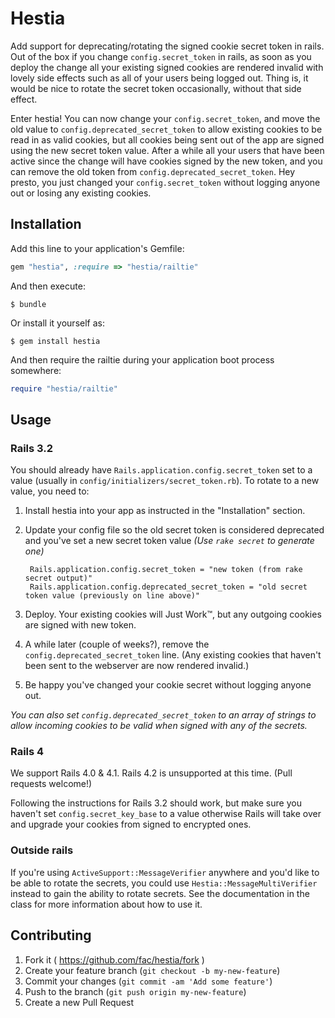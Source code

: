 # Hestia

Add support for deprecating/rotating the signed cookie secret token in rails. Out of the box if you change `config.secret_token` in rails, as soon as you deploy the change all your existing signed cookies are rendered invalid with lovely side effects such as all of your users being logged out. Thing is, it would be nice to rotate the secret token occasionally, without that side effect.

Enter hestia! You can now change your `config.secret_token`, and move the old value to `config.deprecated_secret_token` to allow existing cookies to be read in as valid cookies, but all cookies being sent out of the app are signed using the new secret token value. After a while all your users that have been active since the change will have cookies signed by the new token, and you can remove the old token from `config.deprecated_secret_token`. Hey presto, you just changed your `config.secret_token` without logging anyone out or losing any existing cookies.

## Installation

Add this line to your application's Gemfile:

```ruby
gem "hestia", :require => "hestia/railtie"
```

And then execute:

    $ bundle

Or install it yourself as:

    $ gem install hestia

And then require the railtie during your application boot process somewhere:

```ruby
require "hestia/railtie"
```

## Usage

### Rails 3.2

You should already have `Rails.application.config.secret_token` set to a value (usually in `config/initializers/secret_token.rb`). To rotate to a new value, you need to:

1. Install hestia into your app as instructed in the "Installation" section.

2. Update your config file so the old secret token is considered deprecated and you've set a new secret token value *(Use `rake secret` to generate one)*

        Rails.application.config.secret_token = "new token (from rake secret output)"
        Rails.application.config.deprecated_secret_token = "old secret token value (previously on line above)"

3. Deploy. Your existing cookies will Just Work™, but any outgoing cookies are signed with new token.

4. A while later (couple of weeks?), remove the `config.deprecated_secret_token` line. (Any existing cookies that haven't been sent to the webserver are now rendered invalid.)

5. Be happy you've changed your cookie secret without logging anyone out.

*You can also set `config.deprecated_secret_token` to an array of strings to allow incoming cookies to be valid when signed with any of the secrets.*

### Rails 4

We support Rails 4.0 & 4.1. Rails 4.2 is unsupported at this time. (Pull requests welcome!)

Following the instructions for Rails 3.2 should work, but make sure you haven't set `config.secret_key_base` to a value otherwise Rails will take over and upgrade your cookies from signed to encrypted ones.

### Outside rails

If you're using `ActiveSupport::MessageVerifier` anywhere and you'd like to be able to rotate the secrets, you could use `Hestia::MessageMultiVerifier` instead to gain the ability to rotate secrets. See the documentation in the class for more information about how to use it.

## Contributing

1. Fork it ( https://github.com/fac/hestia/fork )
2. Create your feature branch (`git checkout -b my-new-feature`)
3. Commit your changes (`git commit -am 'Add some feature'`)
4. Push to the branch (`git push origin my-new-feature`)
5. Create a new Pull Request
